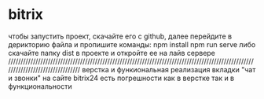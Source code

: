 # bitrix
чтобы запустить проект, скачайте его с github, далее перейдите в дерикторию файла и пропишите команды: npm install npm run serve
либо скачайте папку dist в проекте и откройте ее на лайв сервере
////////////////////////////////////////////////////////////////////////////////////////////////////////////////////////////////
верстка и функиональная реализация вкладки "чат и звонки" на сайте bitrix24
есть погрешности как в верстке так и в функциональности
